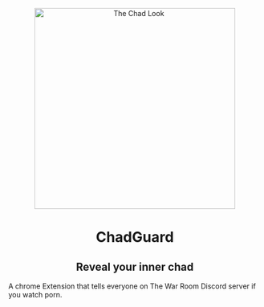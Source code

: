 <p align="center">
    <img align="center" src="https://github.com/whiterqbbit/ChadGuard/blob/main/images/chadlook2.png" alt="The Chad Look" width="400" />
    <h1 align="center">ChadGuard</h1>
    <h2 align="center">Reveal your inner chad</h2>
</p>


A chrome Extension that tells everyone on The War Room Discord server if you watch porn.

